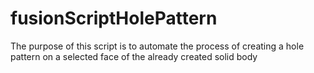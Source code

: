# fusionScriptHolePattern
The purpose of this script is to automate the process of creating a hole pattern on a selected face of the already created solid body
